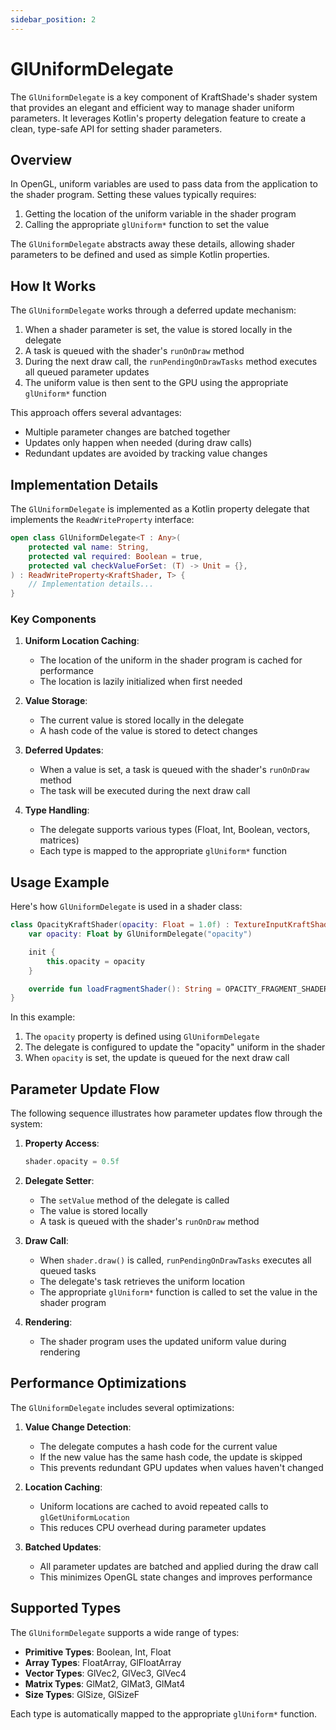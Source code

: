 ```yaml
---
sidebar_position: 2
---
```


# GlUniformDelegate

The `GlUniformDelegate` is a key component of KraftShade's shader system that provides an elegant and efficient way to manage shader uniform parameters. It leverages Kotlin's property delegation feature to create a clean, type-safe API for setting shader parameters.

## Overview

In OpenGL, uniform variables are used to pass data from the application to the shader program. Setting these values typically requires:

1. Getting the location of the uniform variable in the shader program
2. Calling the appropriate `glUniform*` function to set the value

The `GlUniformDelegate` abstracts away these details, allowing shader parameters to be defined and used as simple Kotlin properties.

## How It Works

The `GlUniformDelegate` works through a deferred update mechanism:

1. When a shader parameter is set, the value is stored locally in the delegate
2. A task is queued with the shader's `runOnDraw` method
3. During the next draw call, the `runPendingOnDrawTasks` method executes all queued parameter updates
4. The uniform value is then sent to the GPU using the appropriate `glUniform*` function

This approach offers several advantages:
- Multiple parameter changes are batched together
- Updates only happen when needed (during draw calls)
- Redundant updates are avoided by tracking value changes

## Implementation Details

The `GlUniformDelegate` is implemented as a Kotlin property delegate that implements the `ReadWriteProperty` interface:

```kotlin
open class GlUniformDelegate<T : Any>(
    protected val name: String,
    protected val required: Boolean = true,
    protected val checkValueForSet: (T) -> Unit = {},
) : ReadWriteProperty<KraftShader, T> {
    // Implementation details...
}
```

### Key Components

1. **Uniform Location Caching**:
   - The location of the uniform in the shader program is cached for performance
   - The location is lazily initialized when first needed

2. **Value Storage**:
   - The current value is stored locally in the delegate
   - A hash code of the value is stored to detect changes

3. **Deferred Updates**:
   - When a value is set, a task is queued with the shader's `runOnDraw` method
   - The task will be executed during the next draw call

4. **Type Handling**:
   - The delegate supports various types (Float, Int, Boolean, vectors, matrices)
   - Each type is mapped to the appropriate `glUniform*` function

## Usage Example

Here's how `GlUniformDelegate` is used in a shader class:

```kotlin
class OpacityKraftShader(opacity: Float = 1.0f) : TextureInputKraftShader() {
    var opacity: Float by GlUniformDelegate("opacity")

    init {
        this.opacity = opacity
    }

    override fun loadFragmentShader(): String = OPACITY_FRAGMENT_SHADER
}
```

In this example:
1. The `opacity` property is defined using `GlUniformDelegate`
2. The delegate is configured to update the "opacity" uniform in the shader
3. When `opacity` is set, the update is queued for the next draw call

## Parameter Update Flow

The following sequence illustrates how parameter updates flow through the system:

1. **Property Access**:
   ```kotlin
   shader.opacity = 0.5f
   ```

2. **Delegate Setter**:
   - The `setValue` method of the delegate is called
   - The value is stored locally
   - A task is queued with the shader's `runOnDraw` method

3. **Draw Call**:
   - When `shader.draw()` is called, `runPendingOnDrawTasks` executes all queued tasks
   - The delegate's task retrieves the uniform location
   - The appropriate `glUniform*` function is called to set the value in the shader program

4. **Rendering**:
   - The shader program uses the updated uniform value during rendering

## Performance Optimizations

The `GlUniformDelegate` includes several optimizations:

1. **Value Change Detection**:
   - The delegate computes a hash code for the current value
   - If the new value has the same hash code, the update is skipped
   - This prevents redundant GPU updates when values haven't changed

2. **Location Caching**:
   - Uniform locations are cached to avoid repeated calls to `glGetUniformLocation`
   - This reduces CPU overhead during parameter updates

3. **Batched Updates**:
   - All parameter updates are batched and applied during the draw call
   - This minimizes OpenGL state changes and improves performance

## Supported Types

The `GlUniformDelegate` supports a wide range of types:

- **Primitive Types**: Boolean, Int, Float
- **Array Types**: FloatArray, GlFloatArray
- **Vector Types**: GlVec2, GlVec3, GlVec4
- **Matrix Types**: GlMat2, GlMat3, GlMat4
- **Size Types**: GlSize, GlSizeF

Each type is automatically mapped to the appropriate `glUniform*` function.
